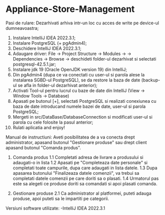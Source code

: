 # Appliance-Store-Management

Pasi de rulare:
Dezarhivati arhiva intr-un loc cu acces de write pe device-ul dumneavoastra;
1. Instalare IntelliJ IDEA 2022.3.1;
2. Instalare PostgreSQL (+ pgAdmin4);
3. Deschidere IntelliJ IDEA 2022.3.1;
4. Adaugare driver: File -> Project Structure -> Modules ->
-> Dependencies -> Browse -> deschideti folder-ul dezarhivat si selectati postgresql-42.5.1.jar;
5. Instalare jdk 19 (Oracle OpenJDK version 19) din IntelliJ;
6. Din pgAdmin4 (dupa ce va conectati cu user-ul si parola alese la instalarea SGBD-ul PostgreSQL), se da restore la baza de date (backup-ul se afla
in folder-ul dezarhivat anterior);
7. Activati Tool-ul pentru lucrul cu baze de date din IntelliJ (View -> Window Tools -> Database)
8. Apasati pe butonul [+], selectati PostgreSQL si realizati conexiunea cu baza de date introducand numele bazei de date, user-ul si parola PostgreSQL;
9. Mergeti in src/DataBase/DatabaseConnection si modificati user-ul si parola cu cele folosite la pasul anterior;
10. Rulati aplicatia and enjoy!

Manual de instructiuni:
Aveti posibilitatea de a va conecta drept administrator, apasand butonul "Gestionare produse" sau drept client apasand butonul "Comanda produs".
1. Comanda produs
1.1 Completati adresa de livrare a produsului si adaugati-o in lista
1.2 Apasati pe "Completeaza date personale" si completati toate campurile, dupa care adaugati in lista datele.
1.3 Dupa apasarea butonului "Finalizeaza datele comenzii", va trebui sa completati datele comenzii pe care doriti sa o plasati.
1.4 Urmatorul pas este sa alegeti ce produse doriti sa comandati si apoi plasati comanda.

2. Gestionare produse
2.1 Ca administrator al platformei, puteti adauga produse, apoi puteti sa le impartiti pe categorii.

Versiuni software utilizate:
-IntelliJ IDEA 2022.3.1
